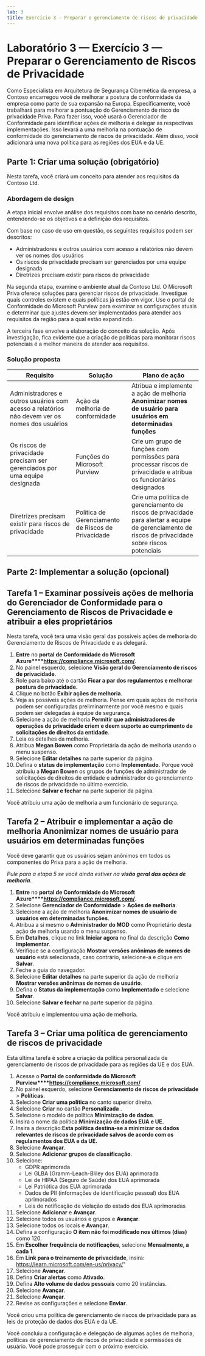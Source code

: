 ```yaml
---
lab: 3
title: Exercício 3 — Preparar o gerenciamento de riscos de privacidade
---
```



# Laboratório 3 — Exercício 3 — Preparar o Gerenciamento de Riscos de Privacidade

Como Especialista em Arquitetura de Segurança Cibernética da empresa, a Contoso encarregou você de melhorar a postura de conformidade da empresa como parte de sua expansão na Europa. Especificamente, você trabalhará para melhorar a pontuação do Gerenciamento de risco de privacidade Priva. Para fazer isso, você usará o Gerenciador de Conformidade para identificar ações de melhoria e delegar as respectivas implementações. Isso levará a uma melhoria na pontuação de conformidade do gerenciamento de riscos de privacidade. Além disso, você adicionará uma nova política para as regiões dos EUA e da UE. 

## Parte 1: Criar uma solução (obrigatório)

Nesta tarefa, você criará um conceito para atender aos requisitos da Contoso Ltd.

### Abordagem de design

A etapa inicial envolve análise dos requisitos com base no cenário descrito, entendendo-se os objetivos e a definição dos requisitos.

Com base no caso de uso em questão, os seguintes requisitos podem ser descritos:

- Administradores e outros usuários com acesso a relatórios não devem ver os nomes dos usuários
- Os riscos de privacidade precisam ser gerenciados por uma equipe designada
- Diretrizes precisam existir para riscos de privacidade

Na segunda etapa, examine o ambiente atual da Contoso Ltd. O Microsoft Priva oferece soluções para gerenciar riscos de privacidade. Investigue quais controles existem e quais políticas já estão em vigor. Use o portal de Conformidade do Microsoft Purview para examinar as configurações atuais e determinar que ajustes devem ser implementados para atender aos requisitos da região para a qual estão expandindo.

A terceira fase envolve a elaboração do conceito da solução. Após investigação, fica evidente que a criação de políticas para monitorar riscos potenciais é a melhor maneira de atender aos requisitos.  

### Solução proposta

|Requisito|Solução|Plano de ação|
|----|----|----|
|Administradores e outros usuários com acesso a relatórios não devem ver os nomes dos usuários|Ação da melhoria de conformidade|Atribua e implemente a ação de melhoria **Anonimizar nomes de usuário para usuários em determinadas funções**|
|Os riscos de privacidade precisam ser gerenciados por uma equipe designada|Funções do Microsoft Purview|Crie um grupo de funções com permissões para processar riscos de privacidade e atribua os funcionários designados|
|Diretrizes precisam existir para riscos de privacidade|Política de Gerenciamento de Riscos de Privacidade|Crie uma política de gerenciamento de riscos de privacidade para alertar a equipe de gerenciamento de riscos de privacidade sobre riscos potenciais|

## Parte 2: Implementar a solução (opcional)

## Tarefa 1 – Examinar possíveis ações de melhoria do Gerenciador de Conformidade para o Gerenciamento de Riscos de Privacidade e atribuir a eles proprietários

Nesta tarefa, você terá uma visão geral das possíveis ações de melhoria do Gerenciamento de Riscos de Privacidade e as delegará.

1. **Entre** no **portal de Conformidade do Microsoft Azure****https://compliance.microsoft.com/**.
2. No painel esquerdo, selecione **Visão geral do Gerenciamento de riscos de privacidade**.
3. Role para baixo até o cartão **Ficar a par dos regulamentos e melhorar postura de privacidade.**
4. Clique no botão **Exibir ações de melhoria**.
5. Veja as possíveis ações de melhoria. Pense em quais ações de melhoria podem ser configuradas preliminarmente por você mesmo e quais podem ser delegadas à equipe de segurança.
6. Selecione a ação de melhoria **Permitir que administradores de operações de privacidade criem e deem suporte ao cumprimento de solicitações de direitos da entidade**.
7. Leia os detalhes da melhoria.
8. Atribua **Megan Bowen** como Proprietária da ação de melhoria usando o menu suspenso.
9. Selecione **Editar detalhes** na parte superior da página.
10. Defina o **status de implementação** como **Implementado**. Porque você atribuiu a **Megan Bowen** os grupos de funções de administrador de solicitações de direitos de entidade e administrador do gerenciamento de riscos de privacidade no último exercício.
11. Selecione **Salvar e fechar** na parte superior da página.

Você atribuiu uma ação de melhoria a um funcionário de segurança.

## Tarefa 2 – Atribuir e implementar a ação de melhoria **Anonimizar nomes de usuário para usuários em determinadas funções**

Você deve garantir que os usuários sejam anônimos em todos os componentes do Priva para a ação de melhoria.

*Pule para a etapa 5 se você ainda estiver na **visão geral das ações de melhoria***.
1. **Entre** no **portal de Conformidade do Microsoft Azure****https://compliance.microsoft.com/**.
1. Selecione **Gerenciador de Conformidade** > **Ações de melhoria**.
1. Selecione a ação de melhoria **Anonimizar nomes de usuário de usuários em determinadas funções**.
1. Atribua a si mesmo o **Administrador do MOD** como Proprietário desta ação de melhoria usando o menu suspenso.
1. Em **Detalhes**, clique no link **Iniciar agora** no final da descrição **Como implementar**.
1. Verifique se a configuração **Mostrar versões anônimas de nomes de usuário** está selecionada, caso contrário, selecione-a e clique em **Salvar**.
1. Feche a guia do navegador.
1. Selecione **Editar detalhes** na parte superior da ação de melhoria **Mostrar versões anônimas de nomes de usuário**.
1. Defina o **Status da implementação** como **Implementado** e selecione **Salvar**.
1. Selecione **Salvar e fechar** na parte superior da página.

Você atribuiu e implementou uma ação de melhoria.

## Tarefa 3 – Criar uma política de gerenciamento de riscos de privacidade

Esta última tarefa é sobre a criação da política personalizada de gerenciamento de riscos de privacidade para as regiões da UE e dos EUA.

1. Acesse o **Portal de conformidade do Microsoft Purview****https://compliance.microsoft.com/**
2. No painel esquerdo, selecione **Gerenciamento de riscos de privacidade** > **Políticas**.
3. Selecione **Criar uma política** no canto superior direito.
4. Selecione **Criar** no cartão **Personalizada** .
5. Selecione o modelo de política **Minimização de dados**.
6. Insira o nome da política:**Minimização de dados EUA e UE.**
7. Insira a descrição:**Esta política destina-se a minimizar os dados relevantes de riscos de privacidade salvos de acordo com os regulamentos dos EUA e da UE.**
8. Selecione **Avançar**.
9. Selecione **Adicionar grupos de classificação**.
10. Selecione:
    - GDPR aprimorada
    - Lei GLBA (Gramm-Leach-Bliley dos EUA) aprimorada
    - Lei de HIPAA (Seguro de Saúde) dos EUA aprimorada
    - Lei Patriótica dos EUA aprimorada
    - Dados de PII (informações de identificação pessoal) dos EUA aprimorados
    - Leis de notificação de violação do estado dos EUA aprimoradas
11. Selecione **Adicionar** e **Avançar**.
12. Selecione todos os usuários e grupos e **Avançar**.
13. Selecione todos os locais e **Avançar**.
14. Defina a configuração **O item não foi modificado nos últimos (dias)** como 120.
15. Em **Escolher frequência de notificações**, selecione **Mensalmente, a cada 1**.
16. Em **Link para o treinamento de privacidade**, insira: https://learn.microsoft.com/en-us/privacy/"
17. Selecione **Avançar**.
18. Defina **Criar alertas** como **Ativado**.
19. Defina **Alto volume de dados pessoais** como 20 instâncias.
20. Selecione **Avançar**.
21. Selecione **Avançar**.
22. Revise as configurações e selecione **Enviar**.

Você criou uma política de gerenciamento de riscos de privacidade para as leis de proteção de dados dos EUA e da UE.

Você concluiu a configuração e delegação de algumas ações de melhoria, políticas de gerenciamento de riscos de privacidade e permissões de usuário. Você pode prosseguir com o próximo exercício.
